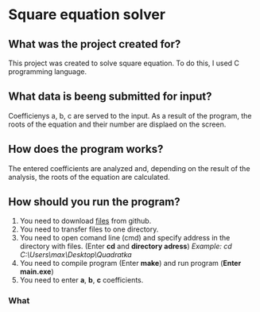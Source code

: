 # Square equation solver

## What was the project created for?
This project was created to solve square equation. To do this, I used C programming language. 

## What data is beeng submitted for input? 
Coefficienys a, b, c are served to the input. As a result of the program, the roots of the equation and their number are displaed on the screen.

## How does the program works?
The entered coefficients are analyzed and, depending on the result of the analysis, the roots of the equation are calculated.

## How should you run the program?
1. You need to download [files](https://github.com/Sazikov/Quadratka) from github. 
2. You need to transfer files to one directory. 
3. You need to open comand line (cmd) and specify address in the directory with files. (Enter **cd** and **directory adress**) *Example: cd C:\Users\max\Desktop\Quadratka*
4. You need to compile program (Enter **make**) and run program (**Enter main.exe**)
5. You need to enter **a**, **b**, **c** coefficients.

### What
